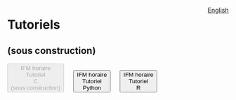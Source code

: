<a href="https://cffdrs.github.io/website_en/tutorials/" target="_self" style="float: right;"> English </a>

# Tutoriels

## (sous construction)

<div class="text-center">
	<button disabled class="btn btn-dark"">IFM horaire<br> Tutoriel <br> C <br> (sous construction)</button>
	&emsp;
    <button class="btn btn-dark" onclick="location.href='../tutoriels/IFM_horaire_python'">IFM horaire<br> Tutoriel <br> Python</button>
	&emsp;
	<button class="btn btn-dark" onclick="location.href='../tutoriels/IFM_horaire_r'">IFM horaire<br> Tutoriel <br> R</button>
</div>
<br>
